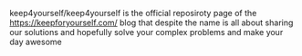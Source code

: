 
keep4yourself/keep4yourself is the official reposiroty page of the https://keepforyourself.com/ blog that despite the name 
is all about sharing our solutions and hopefully solve your complex problems and make your day awesome

